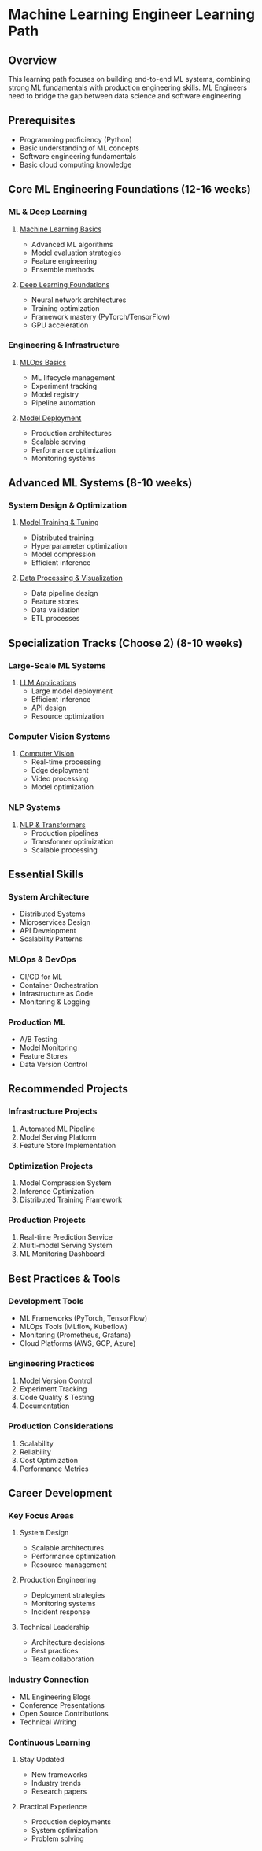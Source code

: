 # Machine Learning Engineer Learning Path

## Overview
This learning path focuses on building end-to-end ML systems, combining strong ML fundamentals with production engineering skills. ML Engineers need to bridge the gap between data science and software engineering.

## Prerequisites
- Programming proficiency (Python)
- Basic understanding of ML concepts
- Software engineering fundamentals
- Basic cloud computing knowledge

## Core ML Engineering Foundations (12-16 weeks)

### ML & Deep Learning
1. [Machine Learning Basics](../modules/machine-learning-basics/README.md)
    - Advanced ML algorithms
    - Model evaluation strategies
    - Feature engineering
    - Ensemble methods

2. [Deep Learning Foundations](../modules/deep-learning-foundations/README.md)
    - Neural network architectures
    - Training optimization
    - Framework mastery (PyTorch/TensorFlow)
    - GPU acceleration

### Engineering & Infrastructure
1. [MLOps Basics](../modules/mlops-basics/README.md)
    - ML lifecycle management
    - Experiment tracking
    - Model registry
    - Pipeline automation

2. [Model Deployment](../modules/model-deployment/README.md)
    - Production architectures
    - Scalable serving
    - Performance optimization
    - Monitoring systems

## Advanced ML Systems (8-10 weeks)

### System Design & Optimization
1. [Model Training & Tuning](../modules/model-training-tuning/README.md)
    - Distributed training
    - Hyperparameter optimization
    - Model compression
    - Efficient inference

2. [Data Processing & Visualization](../modules/data-processing-visualization/README.md)
    - Data pipeline design
    - Feature stores
    - Data validation
    - ETL processes

## Specialization Tracks (Choose 2) (8-10 weeks)

### Large-Scale ML Systems
1. [LLM Applications](../modules/llm-applications/README.md)
    - Large model deployment
    - Efficient inference
    - API design
    - Resource optimization

### Computer Vision Systems
1. [Computer Vision](../modules/computer-vision/README.md)
    - Real-time processing
    - Edge deployment
    - Video processing
    - Model optimization

### NLP Systems
1. [NLP & Transformers](../modules/nlp-transformers/README.md)
    - Production pipelines
    - Transformer optimization
    - Scalable processing

## Essential Skills

### System Architecture
- Distributed Systems
- Microservices Design
- API Development
- Scalability Patterns

### MLOps & DevOps
- CI/CD for ML
- Container Orchestration
- Infrastructure as Code
- Monitoring & Logging

### Production ML
- A/B Testing
- Model Monitoring
- Feature Stores
- Data Version Control

## Recommended Projects

### Infrastructure Projects
1. Automated ML Pipeline
2. Model Serving Platform
3. Feature Store Implementation

### Optimization Projects
1. Model Compression System
2. Inference Optimization
3. Distributed Training Framework

### Production Projects
1. Real-time Prediction Service
2. Multi-model Serving System
3. ML Monitoring Dashboard

## Best Practices & Tools

### Development Tools
- ML Frameworks (PyTorch, TensorFlow)
- MLOps Tools (MLflow, Kubeflow)
- Monitoring (Prometheus, Grafana)
- Cloud Platforms (AWS, GCP, Azure)

### Engineering Practices
1. Model Version Control
2. Experiment Tracking
3. Code Quality & Testing
4. Documentation

### Production Considerations
1. Scalability
2. Reliability
3. Cost Optimization
4. Performance Metrics

## Career Development

### Key Focus Areas
1. System Design
    - Scalable architectures
    - Performance optimization
    - Resource management

2. Production Engineering
    - Deployment strategies
    - Monitoring systems
    - Incident response

3. Technical Leadership
    - Architecture decisions
    - Best practices
    - Team collaboration

### Industry Connection
- ML Engineering Blogs
- Conference Presentations
- Open Source Contributions
- Technical Writing

### Continuous Learning
1. Stay Updated
    - New frameworks
    - Industry trends
    - Research papers

2. Practical Experience
    - Production deployments
    - System optimization
    - Problem solving